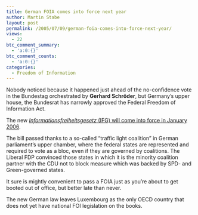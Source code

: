 ```yaml
---
title: German FOIA comes into force next year
author: Martin Stabe
layout: post
permalink: /2005/07/09/german-foia-comes-into-force-next-year/
views:
  - 22
btc_comment_summary:
  - 'a:0:{}'
btc_comment_counts:
  - 'a:0:{}'
categories:
  - Freedom of Information
---
```

Nobody noticed because it happened just ahead of the no-confidence vote in the Bundestag orchestrated by **Gerhard Schr&ouml;der**, but Germany&rsquo;s upper house, the Bundesrat has narrowly approved the Federal Freedom of Information Act. 

The new [*Informationsfreiheitsgesetz* (IFG) will come into force in January 2006]().

The bill passed thanks to a so-called &ldquo;traffic light coalition&rdquo; in German parliament&rsquo;s upper chamber, where the federal states are represented and required to vote as a bloc, even if they are governed by coalitions. The Liberal FDP convinced those states in which it is the minority coalition partner with the CDU not to block measure which was backed by SPD- and Green-governed states.

It sure is mightly convenient to pass a FOIA just as you&rsquo;re about to get booted out of office, but better late than never.

The new German law leaves Luxembourg as the only OECD country that does not yet have national FOI legislation on the books.